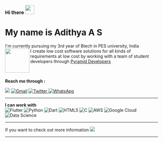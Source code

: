 ### Hi there <img src="https://raw.githubusercontent.com/iampavangandhi/iampavangandhi/master/gifs/Hi.gif" width="30px">
# My name is Adithya A S
I'm currently pursuing my 3rd year of Btech in PES university, India
<br>
<a href="https://pyramiddeveloper.com/" title="Pyramid Developers"><img img align="left"  src="WhiteLogoTransparent.png" width="80px"/></a>
I create low cost software solutions for all kinds of requirements at low cost by working with a team of student developers through 
<a href="https://pyramiddeveloper.com/" title="Pyramid Developers">Pyramid Developers</a>
 <br>
<br>
<br>



**Reach me through :**
<p>
<a href = "http://instagram.com/adithya_aravi" ><img src="https://img.shields.io/badge/Adithya__Aravi%20-%23E4405F.svg?&style=for-the-badge&logo=Instagram&logoColor=white"/></a>
<a href = "mailto:adithyaaravi10@gmail.com?subject=From your Github Profile" >	<img alt="Gmail" src="https://img.shields.io/badge/Gmail-D14836?style=for-the-badge&logo=gmail&logoColor=white" /></a>
<a href = "https://twitter.com/adithyaaravi10" >		<img alt="Twitter" src="https://img.shields.io/badge/Adithya_Aravi-%231DA1F2.svg?&style=for-the-badge&logo=Twitter&logoColor=white"/> </a>
  <a href="https://wa.me/7411436073?text=Hey, I came from your Github Profile. I have to say it's very cool!">
<img alt="WhatsApp" src="https://img.shields.io/badge/WhatsApp-25D366?style=for-the-badge&logo=whatsapp&logoColor=white"/>

</a>
</p>

<hr>

**I can work with**
<br>
<img alt="Flutter" src="https://img.shields.io/badge/Flutter-%2302569B.svg?&style=for-the-badge&logo=Flutter&logoColor=white" />
<img alt="Python" src="https://img.shields.io/badge/python-%2314354C.svg?&style=for-the-badge&logo=python&logoColor=white"/>
<img alt="Dart" src="https://img.shields.io/badge/dart-%230175C2.svg?&style=for-the-badge&logo=dart&logoColor=white"/>
<img alt="HTML5" src="https://img.shields.io/badge/html5-%23E34F26.svg?&style=for-the-badge&logo=html5&logoColor=white"/>
<img alt="C" src="https://img.shields.io/badge/c-%2300599C.svg?&style=for-the-badge&logo=c&logoColor=white"/>
<img alt="AWS" src="https://img.shields.io/badge/AWS-%23FF9900.svg?&style=for-the-badge&logo=amazon-aws&logoColor=white"/>
<img alt="Google Cloud" src="https://img.shields.io/badge/GoogleCloud-%234285F4.svg?&style=for-the-badge&logo=google-cloud&logoColor=white"/>
<img alt="Data Science" src="https://img.shields.io/badge/DataScience-%23FF9900.svg?&style=for-the-badge&logo=data-science&logoColor=white"/>
<hr>
If you want to check out more information <a href = "https://www.linkedin.com/in/adithya-aravind/" ><img src="https://img.shields.io/badge/linkedin%20-%230077B5.svg?&style=for-the-badge&logo=linkedin&logoColor=white"/></a>
<hr>
<!--
**adithya-1/adithya-1** is a ✨ _special_ ✨ repository because its `README.md` (this file) appears on your GitHub profile.

Here are some ideas to get you started:

- 🔭 I’m currently working on ...
- 🌱 I’m currently learning ...
- 👯 I’m looking to collaborate on ...
- 🤔 I’m looking for help with ...
- 💬 Ask me about ...
- 📫 How to reach me: ...
- 😄 Pronouns: ...
- ⚡ Fun fact: ...
-->
